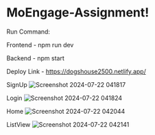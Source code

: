 # MoEngage-Assignment!

Run Command:

Frontend - npm run dev


Backend - npm start

Deploy Link - https://dogshouse2500.netlify.app/

SignUp
![Screenshot 2024-07-22 041817](https://github.com/user-attachments/assets/7f4bfbf7-4306-4883-8b00-1e6cb2729d2e)

Login
![Screenshot 2024-07-22 041824](https://github.com/user-attachments/assets/e5cce78f-cde3-4aac-ac3b-ee1e096ffe99)

Home
![Screenshot 2024-07-22 042044](https://github.com/user-attachments/assets/8bb7fe76-bd4d-4564-b670-81e276ba2139)

ListView
![Screenshot 2024-07-22 042141](https://github.com/user-attachments/assets/4965b7f8-c99a-4ab5-b30b-d5b13a898cf2)



